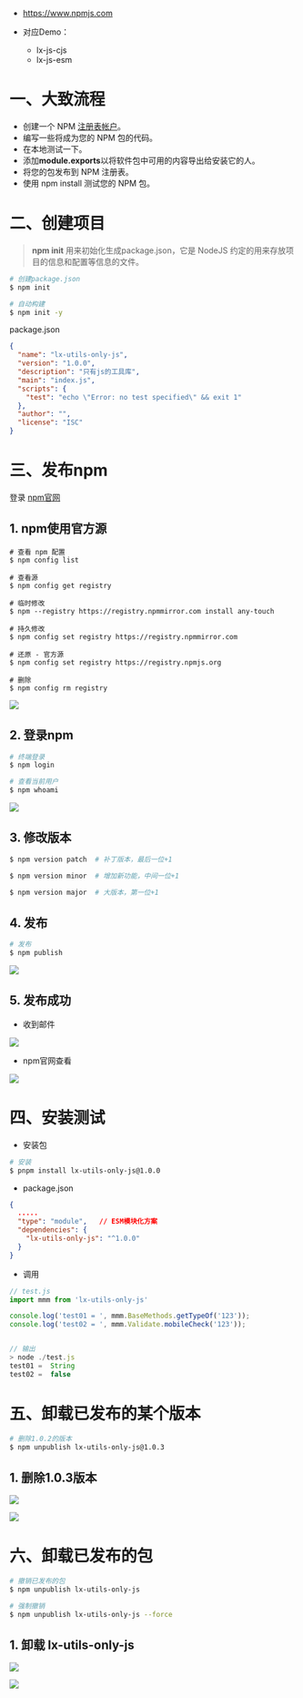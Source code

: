 * https://www.npmjs.com
* 对应Demo：

    * lx-js-cjs
    * lx-js-esm



# 一、大致流程

- 创建一个 NPM [注册表帐户](https://www.npmjs.com/)。
- 编写一些将成为您的 NPM 包的代码。
- 在本地测试一下。
- 添加**module.exports**以将软件包中可用的内容导出给安装它的人。
- 将您的包发布到 NPM 注册表。
- 使用 npm install 测试您的 NPM 包。



# 二、创建项目

> **npm init** 用来初始化生成package.json，它是 NodeJS 约定的用来存放项目的信息和配置等信息的文件。

```sh
# 创建package.json
$ npm init 

# 自动构建
$ npm init -y
```

package.json

```json
{
  "name": "lx-utils-only-js",
  "version": "1.0.0",
  "description": "只有js的工具库",
  "main": "index.js",
  "scripts": {
    "test": "echo \"Error: no test specified\" && exit 1"
  },
  "author": "",
  "license": "ISC"
}
```



# 三、发布npm

登录 [npm官网](https://www.npmjs.com/)

## 1. npm使用官方源

```shell
# 查看 npm 配置
$ npm config list

# 查看源
$ npm config get registry

# 临时修改
$ npm --registry https://registry.npmmirror.com install any-touch

# 持久修改
$ npm config set registry https://registry.npmmirror.com

# 还原 - 官方源
$ npm config set registry https://registry.npmjs.org

# 删除
$ npm config rm registry
```

![](images/publish001.png)



## 2. 登录npm

```sh
# 终端登录
$ npm login

# 查看当前用户
$ npm whoami
```

![](images/publish002.png)



## 3. 修改版本

```sh
$ npm version patch  # 补丁版本，最后一位+1

$ npm version minor  # 增加新功能，中间一位+1

$ npm version major  # 大版本，第一位+1
```



## 4. 发布

```sh
# 发布
$ npm publish
```

![](images/publish003.png)



## 5. 发布成功

* 收到邮件

![](images/publish004.png)

* npm官网查看

![](images/publish005.png)



# 四、安装测试

* 安装包

```sh
# 安装
$ pnpm install lx-utils-only-js@1.0.0
```

* package.json

```json
{
  .....
  "type": "module",   // ESM模块化方案
  "dependencies": {
    "lx-utils-only-js": "^1.0.0"
  }
}
```

* 调用

```js
// test.js
import mmm from 'lx-utils-only-js'

console.log('test01 = ', mmm.BaseMethods.getTypeOf('123'));
console.log('test02 = ', mmm.Validate.mobileCheck('123'));


// 输出
> node ./test.js
test01 =  String
test02 =  false
```



# 五、卸载已发布的某个版本

```sh
# 删除1.0.2的版本
$ npm unpublish lx-utils-only-js@1.0.3
```



## 1. 删除1.0.3版本

![](images/publish006.png)

![](images/publish007.png)



# 六、卸载已发布的包

```sh
# 撤销已发布的包
$ npm unpublish lx-utils-only-js

# 强制撤销
$ npm unpublish lx-utils-only-js --force
```



## 1. 卸载 lx-utils-only-js

![](images/publish008.png)

![](images/publish009.png)

















